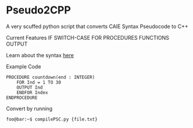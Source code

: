 # Pseudo2CPP
A very scuffed python script that converts CAIE Syntax Pseudocode to C++

Current Features
IF
SWITCH-CASE
FOR
PROCEDURES
FUNCTIONS
OUTPUT

Learn about the syntax [here](https://learnlearn.uk/alevelcs/wp-content/uploads/sites/20/2020/09/9608_PSEUDOCODE_GUIDE.pdf)

Example Code
```
PROCEDURE countdown(end : INTEGER)
    FOR Ind = 1 TO 30
    OUTPUT Ind
    ENDFOR Index
ENDPROCEDURE
```

Convert by running 
```console
foo@bar:~$ compilePSC.py {file.txt}
```

